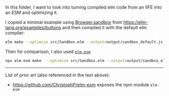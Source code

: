 In this folder, I want to look into turning compiled elm code from an IIFE into an ESM and optimizing it.

I copied a minimal example using [Browser.sandbox](https://dark.elm.dmy.fr/packages/elm/browser/latest/Browser#sandbox) from https://elm-lang.org/examples/buttons and then compiled it with the default elm compiler:

```sh
elm make --optimize src/Sandbox.elm --output=output/sandbox_default.js
```

Then for comparison, I also used [`elm-esm`](https://github.com/ChristophP/elm-esm)

```sh
npx elm-esm make  --optimize src/Sandbox.elm --output=output/sandbox_elm-esm.js
```

---

List of prior art (also referenced in the text above):

- https://github.com/ChristophP/elm-esm exposes the npm module `elm-esm`
